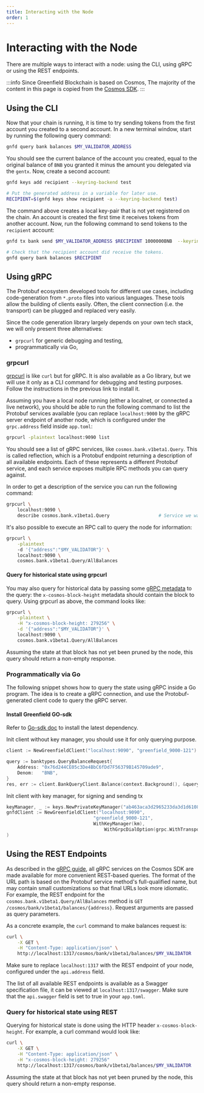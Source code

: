 ```yaml
---
title: Interacting with the Node
order: 1
---
```


# Interacting with the Node

There are multiple ways to interact with a node: using the CLI, using gRPC or using the REST endpoints.

:::info
Since Greenfield Blockchain is based on Cosmos, The majority of the content in this page is copied from the
[Cosmos SDK](https://docs.cosmos.network/main/run-node/interact-node).
:::

## Using the CLI

Now that your chain is running, it is time to try sending tokens from the first account you created to a second account. 
In a new terminal window, start by running the following query command:

```bash
gnfd query bank balances $MY_VALIDATOR_ADDRESS 
```

You should see the current balance of the account you created, equal to the original balance of `BNB` you granted it minus the amount 
you delegated via the `gentx`. Now, create a second account:

```bash
gnfd keys add recipient --keyring-backend test

# Put the generated address in a variable for later use.
RECIPIENT=$(gnfd keys show recipient -a --keyring-backend test)
```

The command above creates a local key-pair that is not yet registered on the chain. 
An account is created the first time it receives tokens from another account. Now, run the following command to send tokens to the `recipient` account:

```bash
gnfd tx bank send $MY_VALIDATOR_ADDRESS $RECIPIENT 1000000BNB  --keyring-backend test

# Check that the recipient account did receive the tokens.
gnfd query bank balances $RECIPIENT 
```

## Using gRPC

The Protobuf ecosystem developed tools for different use cases, including code-generation from `*.proto` files into 
various languages. These tools allow the building of clients easily. Often, the client connection (i.e. the transport) 
can be plugged and replaced very easily.

Since the code generation library largely depends on your own tech stack, we will only present three alternatives:

* `grpcurl` for generic debugging and testing,
* programmatically via Go,

### grpcurl

[grpcurl](https://github.com/fullstorydev/grpcurl) is like `curl` but for gRPC. It is also available as a Go library, 
but we will use it only as a CLI command for debugging and testing purposes. 
Follow the instructions in the previous link to install it.

Assuming you have a local node running (either a localnet, or connected a live network), you should be able to run the 
following command to list the Protobuf services available (you can replace `localhost:9000` by the gRPC server endpoint 
of another node, which is configured under the `grpc.address` field inside `app.toml`:

```bash
grpcurl -plaintext localhost:9090 list
```

You should see a list of gRPC services, like `cosmos.bank.v1beta1.Query`. This is called reflection, which is a 
Protobuf endpoint returning a description of all available endpoints. Each of these represents a different 
Protobuf service, and each service exposes multiple RPC methods you can query against.

In order to get a description of the service you can run the following command:

```bash
grpcurl \
    localhost:9090 \
    describe cosmos.bank.v1beta1.Query                  # Service we want to inspect
```

It's also possible to execute an RPC call to query the node for information:

```bash
grpcurl \
    -plaintext
    -d '{"address":"$MY_VALIDATOR"}' \
    localhost:9090 \
    cosmos.bank.v1beta1.Query/AllBalances
```

#### Query for historical state using grpcurl

You may also query for historical data by passing some [gRPC metadata](https://github.com/grpc/grpc-go/blob/master/Documentation/grpc-metadata.md) 
to the query: the `x-cosmos-block-height` metadata should contain the block to query. Using grpcurl as above, the command looks like:

```bash
grpcurl \
    -plaintext \
    -H "x-cosmos-block-height: 279256" \
    -d '{"address":"$MY_VALIDATOR"}' \
    localhost:9090 \
    cosmos.bank.v1beta1.Query/AllBalances
```

Assuming the state at that block has not yet been pruned by the node, this query should return a non-empty response.

### Programmatically via Go

The following snippet shows how to query the state using gRPC inside a Go program. The idea is to create a gRPC connection, 
and use the Protobuf-generated client code to query the gRPC server.

#### Install Greenfield GO-sdk

Refer to [Go-sdk doc](https://github.com/bnb-chain/greenfield-go-sdk) to install the latest dependency.


Init client without key manager, you should use it for only querying purpose.
```go
client := NewGreenfieldClient("localhost:9090", "greenfield_9000-121")

query := banktypes.QueryBalanceRequest{
    Address: "0x76d244CE05c3De4BbC6fDd7F56379B145709ade9",
    Denom:   "BNB",
}
res, err := client.BankQueryClient.Balance(context.Background(), &query)  
```

Init client with key manager, for signing and sending tx
```go
keyManager, _ := keys.NewPrivateKeyManager("ab463aca3d2965233da3d1d6108aa521274c5ddc2369ff72970a52a451863fbf")
gnfdClient := NewGreenfieldClient("localhost:9090", 
	                            "greenfield_9000-121",
	                            WithKeyManager(km),
                                    WithGrpcDialOption(grpc.WithTransportCredentials(insecure.NewCredentials()))
)
```


## Using the REST Endpoints

As described in the [gRPC guide](../../../api-sdk/grpc-rest.md), all gRPC services on the Cosmos SDK are made available for 
more convenient REST-based queries. The format of the URL path is based on the Protobuf service 
method's full-qualified name, but may contain small customizations so that final URLs look more idiomatic. 
For example, the REST endpoint for the `cosmos.bank.v1beta1.Query/AllBalances` method is `GET /cosmos/bank/v1beta1/balances/{address}`. 
Request arguments are passed as query parameters.

As a concrete example, the `curl` command to make balances request is:

```bash
curl \
    -X GET \
    -H "Content-Type: application/json" \
    http://localhost:1317/cosmos/bank/v1beta1/balances/$MY_VALIDATOR
```

Make sure to replace `localhost:1317` with the REST endpoint of your node, configured under the `api.address` field.

The list of all available REST endpoints is available as a Swagger specification file, it can be viewed at `localhost:1317/swagger`. 
Make sure that the `api.swagger` field is set to true in your `app.toml`.

### Query for historical state using REST

Querying for historical state is done using the HTTP header `x-cosmos-block-height`. For example, a curl command would look like:

```bash
curl \
    -X GET \
    -H "Content-Type: application/json" \
    -H "x-cosmos-block-height: 279256"
    http://localhost:1317/cosmos/bank/v1beta1/balances/$MY_VALIDATOR
```

Assuming the state at that block has not yet been pruned by the node, this query should return a non-empty response.
